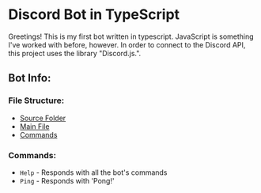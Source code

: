 # Discord Bot in TypeScript

Greetings! This is my first bot written in typescript. JavaScript is something I've worked with before, however. In order to connect to the Discord API, this project uses the library "Discord.js.".



## Bot Info:

### File Structure:
- [Source Folder](https://github.com/dev-737/discord-ts-bot/tree/main/src)
- [Main File](https://github.com/dev-737/discord-ts-bot/blob/main/src/index.ts)
- [Commands](https://github.com/dev-737/discord-ts-bot/tree/main/src/commands/)

### Commands:
- `Help` - Responds with all the bot's commands
- `Ping` - Responds with 'Pong!'
